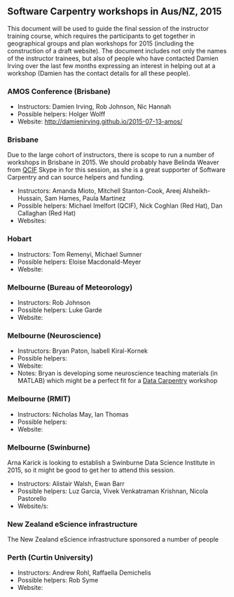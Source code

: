 ## Software Carpentry workshops in Aus/NZ, 2015

This document will be used to guide the final session of the instructor training course, which requires the participants to get together in geographical groups and plan workshops for 2015 (including the construction of a draft website). The document includes not only the names of the instructor trainees, but also of people who have contacted Damien Irving over the last few months expressing an interest in helping out at a workshop (Damien has the contact details for all these people).

### AMOS Conference (Brisbane)

* Instructors: Damien Irving, Rob Johnson, Nic Hannah  
* Possible helpers: Holger Wolff  
* Website: http://damienirving.github.io/2015-07-13-amos/

### Brisbane

Due to the large cohort of instructors, there is scope to run a number of workshops in Brisbane in 2015. We should probably have Belinda Weaver from [QCIF](http://www.qcif.edu.au/) Skype in for this session, as she is a great supporter of Software Carpentry and can source helpers and funding. 

* Instructors: Amanda Mioto, Mitchell Stanton-Cook, Areej Alsheikh-Hussain, Sam Hames, Paula Martinez
* Possible helpers: Michael Imelfort (QCIF), Nick Coghlan (Red Hat), Dan Callaghan (Red Hat)
* Websites:

### Hobart

* Instructors: Tom Remenyi, Michael Sumner  
* Possible helpers: Eloise Macdonald-Meyer  
* Website:  

### Melbourne (Bureau of Meteorology)

* Instructors: Rob Johnson  
* Possible helpers: Luke Garde  
* Website:  

### Melbourne (Neuroscience)

* Instructors: Bryan Paton, Isabell Kiral-Kornek
* Possible helpers:
* Website:
* Notes: Bryan is developing some neuroscience teaching materials (in MATLAB) which might be a perfect fit for a [Data Carpentry](http://datacarpentry.org/) workshop

### Melbourne (RMIT)

* Instructors: Nicholas May, Ian Thomas
* Possible helpers:
* Website:

### Melbourne (Swinburne)

Arna Karick is looking to establish a Swinburne Data Science Institute in 2015, so it might be good to get her to attend this session.

* Instructors: Alistair Walsh, Ewan Barr
* Possible helpers: Luz Garcia, Vivek Venkatraman Krishnan, Nicola Pastorello
* Website/s:

### New Zealand eScience infrastructure

The New Zealand eScience infrastructure sponsored a number of people 

### Perth (Curtin University)

* Instructors: Andrew Rohl, Raffaella Demichelis
* Possible helpers: Rob Syme
* Website:
















